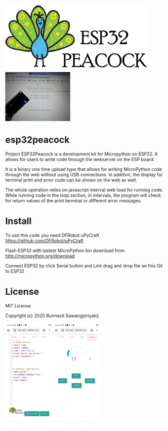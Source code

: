 ![ESP32Peacock_logo](https://github.com/esp32peacock/esp32peacock/blob/master/ESP32Peacock.png?raw=true)
![ESP32Peacock_preload_board](https://github.com/esp32peacock/esp32peacock/blob/master/ESP32Peacock_V_small.png?raw=true)
# esp32peacock

Project ESP32Peacock is a development kit for Micropython on ESP32. It allows for users to write code through the webserver on the ESP board.

It is a binary one time upload type that allows for writing MicroPython code through the web without using USB connections. In addition, the display for terminal print and error code can be shown on the web as well.

The whole operation relies on javascript interval web load for running code. While running code in the loop section,  in intervals, the program will check for return values of the print terminal or different error messages.

# Install
To use this code you need DFRobot uPyCraft <a href='https://github.com/DFRobot/uPyCraft'>https://github.com/DFRobot/uPyCraft</a>

Flash ESP32 with lastest MicroPython bin download from <a href='http://micropython.org/download'>http://micropython.org/download</a>

Connect ESP32 by click Serial button and Link drag and drop file on this Git to ESP32

# License
MIT License

Copyright (c) 2020 Bunnavit Sawangpiriyakij


<IMG src="https://github.com/esp32peacock/esp32peacock/blob/master/ESP32Peacock_Screen2%20(1).jpg?raw=true" width="30%"><IMG src="https://github.com/esp32peacock/esp32peacock/blob/master/ESP32Peacock_Screen2%20(2).jpg?raw=true" width="30%">
